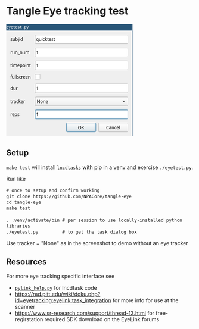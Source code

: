 # Tangle Eye tracking test

![Launching script](./eyetest_launch.png)

## Setup
`make test` will install [`lncdtasks`](https://github.com/LabNeuroCogDevel/lncdtask/) with pip in a venv and exercise `./eyetest.py`.

Run like
```
# once to setup and confirm working
git clone https://github.com/NPACore/tangle-eye
cd tangle-eye
make test

. .venv/activate/bin # per session to use locally-installed python libraries
./eyetest.py         # to get the task dialog box
```

Use tracker = "None" as in the screenshot to demo without an eye tracker

## Resources
For more eye tracking specific interface see 
  * [`pylink_help.py`](https://github.com/LabNeuroCogDevel/lncdtask/blob/main/lncdtask/pylink_help.py) for lncdtask code
  * https://rad.pitt.edu/wiki/doku.php?id=eyetracking:eyelink:task_integration for more info for use at the scanner
  * https://www.sr-research.com/support/thread-13.html for free-regirstation required SDK download on the EyeLink forums
